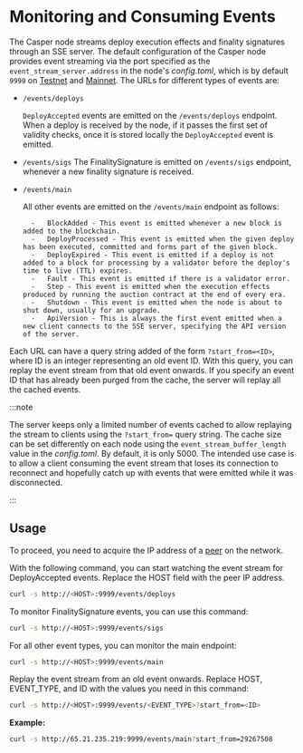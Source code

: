# Monitoring and Consuming Events

The Casper node streams deploy execution effects and finality signatures through an SSE server. The default configuration of the Casper node provides event streaming via the port specified as the `event_stream_server.address` in the node's *config.toml*, which is by default `9999` on [Testnet](https://testnet.cspr.live/tools/peers) and [Mainnet](https://cspr.live/tools/peers). The URLs for different types of events are:

- `/events/deploys`

    `DeployAccepted` events are emitted on the `/events/deploys` endpoint. When a deploy is received by the node, if it passes the first set of validity checks, once it is stored locally the `DeployAccepted` event is emitted.

- `/events/sigs`
    The FinalitySignature is emitted on `/events/sigs` endpoint, whenever a new finality signature is received.
- `/events/main` 

    All other events are emitted on the `/events/main` endpoint as follows:

        -   BlockAdded - This event is emitted whenever a new block is added to the blockchain.
        -   DeployProcessed - This event is emitted when the given deploy has been executed, committed and forms part of the given block.
        -   DeployExpired - This event is emitted if a deploy is not added to a block for processing by a validator before the deploy's time to live (TTL) expires.
        -   Fault - This event is emitted if there is a validator error.
        -   Step - This event is emitted when the execution effects produced by running the auction contract at the end of every era.
        -   Shutdown - This event is emitted when the node is about to shut down, usually for an upgrade.
        -   ApiVersion - This is always the first event emitted when a new client connects to the SSE server, specifying the API version of the server.

Each URL can have a query string added of the form `?start_from=<ID>`, where ID is an integer representing an old event ID. With this query, you can replay the event stream from that old event onwards. If you specify an event ID that has already been purged from the cache, the server will replay all the cached events.

:::note

The server keeps only a limited number of events cached to allow replaying the stream to clients using the `?start_from=` query string. The cache size can be set differently on each node using the `event_stream_buffer_length` value in the *config.toml*. By default, it is only 5000. 
The intended use case is to allow a client consuming the event stream that loses its connection to reconnect and hopefully catch up with events that were emitted while it was disconnected.

:::

## Usage

To proceed, you need to acquire the IP address of a [peer](/workflow/setup/#acquire-node-address-from-network-peers) on the network. 

With the following command, you can start watching the event stream for DeployAccepted events. Replace the HOST field with the peer IP address.

```bash
curl -s http://<HOST>:9999/events/deploys
```

To monitor FinalitySignature events, you can use this command:

```bash
curl -s http://<HOST>:9999/events/sigs
```

For all other event types, you can monitor the main endpoint:

```bash
curl -s http://<HOST>:9999/events/main
```

Replay the event stream from an old event onwards. Replace HOST, EVENT_TYPE, and ID with the values you need in this command:

```bash
curl -s http://<HOST>:9999/events/<EVENT_TYPE>?start_from=<ID>
```

**Example:**

```bash
curl -s http://65.21.235.219:9999/events/main?start_from=29267508
```

